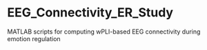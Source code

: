 # EEG_Connectivity_ER_Study
MATLAB scripts for computing wPLI-based EEG connectivity during emotion regulation
